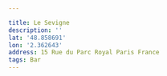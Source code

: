 ```yaml
---

title: Le Sevigne
description: ''
lat: '48.858691'
lon: '2.362643'
address: 15 Rue du Parc Royal Paris France
tags: Bar
---
```

